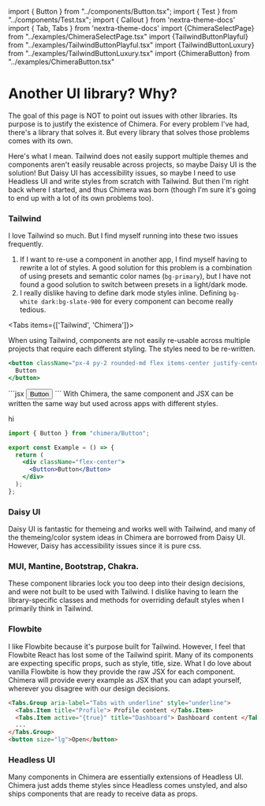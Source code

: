 import { Button } from "../components/Button.tsx";
import { Test } from "../components/Test.tsx";
import { Callout } from 'nextra-theme-docs'
import { Tab, Tabs } from 'nextra-theme-docs'
import {ChimeraSelectPage} from "../examples/ChimeraSelectPage.tsx"
import {TailwindButtonPlayful} from "../examples/TailwindButtonPlayful.tsx"
import {TailwindButtonLuxury} from "../examples/TailwindButtonLuxury.tsx"
import {ChimeraButton} from "../examples/ChimeraButton.tsx"

# Another UI library? Why?

The goal of this page is NOT to point out issues with other libraries. Its purpose is to justify the existence of Chimera. For every problem I've had, there's a library that solves it. But every library that solves those problems comes with its own.

Here's what I mean. Tailwind does not easily support multiple themes and components aren't easily reusable across projects, so maybe Daisy UI is the solution! But Daisy UI has accessibility issues, so maybe I need to use Headless UI and write styles from scratch with Tailwind. But then I'm right back where I started, and thus Chimera was born (though I'm sure it's going to end up with a lot of its own problems too).

### Tailwind

I love Tailwind so much. But I find myself running into these two issues frequently.

1. If I want to re-use a component in another app, I find myself having to rewrite a lot of styles. A good solution for this problem is a combination of using presets and semantic color names (`bg-primary`), but I have not found a good solution to switch between presets in a light/dark mode.
2. I really dislike having to define dark mode styles inline. Defining `bg-white dark:bg-slate-900` for every component can become really tedious.

<Tabs items={['Tailwind', 'Chimera']}>

<Tab>
When using Tailwind, components are not easily re-usable across multiple projects that require each different styling. The styles need to be re-written.
<br/>
<TailwindButtonPlayful/>

```jsx
<button className="px-4 py-2 rounded-md flex items-center justify-center hover:cursor-pointer w-fit bg-blue-500 dark:bg-blue-300 text-white dark:text-black">
  Button
</button>
```

<TailwindButtonLuxury/>
```jsx
<button className="px-4 py-2 flex items-center justify-center hover:cursor-pointer w-fit bg-black dark:bg-gray-700 text-gold-500 ">
  Button
</button>
```
</Tab>

<Tab>
With Chimera, the same component and JSX can be written the same way but used across apps with different styles.

<ChimeraButton>hi</ChimeraButton>

```jsx
import { Button } from "chimera/Button";

export const Example = () => {
  return (
    <div className="flex-center">
      <Button>Button</Button>
    </div>
  );
};
```

</Tab>

</Tabs>

### Daisy UI

Daisy UI is fantastic for themeing and works well with Tailwind, and many of the themeing/color system ideas in Chimera are borrowed from Daisy UI. However, Daisy has accessibility issues since it is pure css.

### MUI, Mantine, Bootstrap, Chakra.

These component libraries lock you too deep into their design decisions, and were not built to be used with Tailwind. I dislike having to learn the library-specific classes and methods for overriding default styles when I primarily think in Tailwind.

### Flowbite

I like Flowbite because it's purpose built for Tailwind. However, I feel that Flowbite React has lost some of the Tailwind spirit. Many of its components are expecting specific props, such as style, title, size. What I do love about vanilla Flowbite is how they provide the raw JSX for each component. Chimera will provide every example as JSX that you can adapt yourself, wherever you disagree with our design decisions.

```html
<Tabs.Group aria-label="Tabs with underline" style="underline">
  <Tabs.Item title="Profile"> Profile content </Tabs.Item>
  <Tabs.Item active="{true}" title="Dashboard"> Dashboard content </Tabs.Item>
  ...
</Tabs.Group>
<button size="lg">Open</button>
```

### Headless UI

Many components in Chimera are essentially extensions of Headless UI. Chimera just adds theme styles since Headless comes unstyled, and also ships components that are ready to receive data as props.

